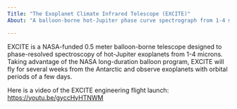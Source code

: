 ```yaml
---
Title: "The Exoplanet Climate Infrared Telescope (EXCITE)"
About: "A balloon-borne hot-Jupiter phase curve spectrograph from 1-4 microns"

---
```

EXCITE is a NASA-funded 0.5 meter balloon-borne telescope designed to phase-resolved spectroscopy of hot-Jupiter exoplanets from 1-4 microns. Taking advantage of the NASA long-duration balloon program, EXCITE will fly for several weeks from the Antarctic and observe exoplanets with orbital periods of a few days. 

Here is a video of the EXCITE engineering flight launch: https://youtu.be/gyccHyHTNWM
